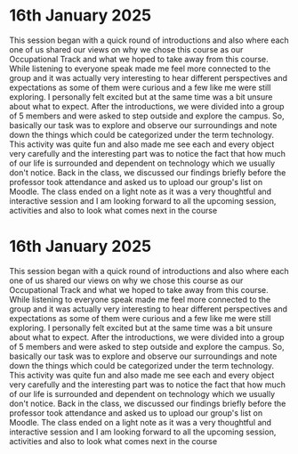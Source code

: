 # 16th January 2025
This session began with a quick round of introductions and also where each one of us shared our views on why we chose this course as our Occupational Track and what we hoped to take away from this course. While listening to everyone speak made me feel more connected to the group and it was actually very interesting to hear different perspectives and expectations as some of them were curious and a few like me were still exploring. I personally felt excited but at the same time was a bit unsure about what to expect. After the introductions, we were divided into a group of 5 members and were asked to step outside and explore the campus. So, basically our task was to explore and observe our surroundings and note down the things which could be categorized under the term technology. This activity was quite fun and also made me see each and every object very carefully and the interesting part was to notice the fact that how much of our life is surrounded and dependent on technology which we usually don't notice. Back in the class, we discussed our findings briefly before the professor took attendance and asked us to upload our group's list on Moodle. The class ended on a light note as it was a very thoughtful and interactive session and I am looking forward to all the upcoming session, activities and also to look what comes next in the course
# 16th January 2025
This session began with a quick round of introductions and also where each one of us shared our views on why we chose this course as our Occupational Track and what we hoped to take away from this course. While listening to everyone speak made me feel more connected to the group and it was actually very interesting to hear different perspectives and expectations as some of them were curious and a few like me were still exploring. I personally felt excited but at the same time was a bit unsure about what to expect. After the introductions, we were divided into a group of 5 members and were asked to step outside and explore the campus. So, basically our task was to explore and observe our surroundings and note down the things which could be categorized under the term technology. This activity was quite fun and also made me see each and every object very carefully and the interesting part was to notice the fact that how much of our life is surrounded and dependent on technology which we usually don't notice. Back in the class, we discussed our findings briefly before the professor took attendance and asked us to upload our group's list on Moodle. The class ended on a light note as it was a very thoughtful and interactive session and I am looking forward to all the upcoming session, activities and also to look what comes next in the course
